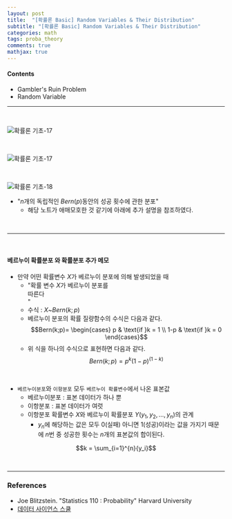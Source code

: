 ```yaml
---
layout: post
title:  "[확률론 Basic] Random Variables & Their Distribution"
subtitle: "[확률론 Basic] Random Variables & Their Distribution"
categories: math
tags: proba_theory
comments: true
mathjax: true
---
```

#### Contents
- Gambler's Ruin Problem
- Random Variable

---
<br>


![확률론 기초-17](https://user-images.githubusercontent.com/53929665/118400237-c074d380-b69b-11eb-8fa0-a33f4abd5bc1.jpg)

<br>

![확률론 기초-17](https://user-images.githubusercontent.com/53929665/117578671-5a7fcd80-b12a-11eb-8c81-74432ca101cf.jpg)

<br>

![확률론 기초-18](https://user-images.githubusercontent.com/53929665/117578672-5b186400-b12a-11eb-88a3-a763094ebdc2.jpg)


- "$n$개의 독립적인 $Bern(p)$동안의 성공 횟수에 관한 분포"
	- 해당 노트가 애매모호한 것 같기에 아래에 추가 설명을 참조하였다.

<br>

---

<br>

#### 베르누이 확률분포 와 확률분포 추가 메모
- 만약 어떤 확률변수 $X$가 베르누이 분포에 의해 발생되었을 때
	- "확률 변수 $X$가 베르누이 분포를 <br>따른다</br>"
	- 수식 : $X$~$Bern(k;p)$ 
	- 베르누이 분포의 확률 질량함수의 수식은 다음과 같다.
$$Bern(k;p)=  \begin{cases} p  
					& \text{if }k = 1 
					\\ 1-p  & \text{if }k = 0 \end{cases}$$
	- 위 식을 하나의 수식으로 표현하면 다음과 같다.
$$Bern(k;p)=  p^{k}(1-p)^{(1-k)}$$

<br>

- `베르누이분포`와 `이항분포` 모두 `베르누이 확률변수`에서 나온 표본값
	- 베르누이분포 : 표본 데이터가  하나 뿐 
	- 이항분포 : 표본 데이터가 여럿 
	- 이항분포 확률변수 $X$와 베르누이 확률분포 $Y$($y_1, y_2, ..., y_n$)의 관계
		- $y_n$에 해당하는 값은 모두 0(실패) 아니면 1(성공)이라는 값을 가지기 때문에 $n$번 중 성공한 횟수는 $n$개의 표본값의 합이된다.
	
$$k = \sum_{i=1}^{n}{y_i}$$


<br>

---

### References
- Joe Blitzstein. "Statistics 110 : Probability"  Harvard University
- [데이터 사이언스 스쿨](https://datascienceschool.net/02%20mathematics/08.02%20%EB%B2%A0%EB%A5%B4%EB%88%84%EC%9D%B4%EB%B6%84%ED%8F%AC%EC%99%80%20%EC%9D%B4%ED%95%AD%EB%B6%84%ED%8F%AC.html)

